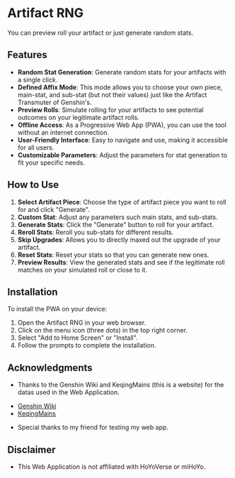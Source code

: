 # Artifact RNG

You can preview roll your artifact or just generate random stats.

## Features

- **Random Stat Generation**: Generate random stats for your artifacts with a single click.
- **Defined Affix Mode**: This mode allows you to choose your own piece, main-stat, and sub-stat (but not their values) just like the Artifact Transmuter of Genshin's.
- **Preview Rolls**: Simulate rolling for your artifacts to see potential outcomes on your legitimate artifact rolls.
- **Offline Access**: As a Progressive Web App (PWA), you can use the tool without an internet connection.
- **User-Friendly Interface**: Easy to navigate and use, making it accessible for all users.
- **Customizable Parameters**: Adjust the parameters for stat generation to fit your specific needs.

## How to Use

1. **Select Artifact Piece**: Choose the type of artifact piece you want to roll for and click "Generate".
2. **Custom Stat**: Adjust any parameters such main stats, and sub-stats.
3. **Generate Stats**: Click the "Generate" button to roll for your artifact.
4. **Reroll Stats**: Reroll you sub-stats for different results.
5. **Skip Upgrades**: Allows you to directly maxed out the upgrade of your artifact.
6. **Reset Stats**: Reset your stats so that you can generate new ones.
7. **Preview Results**: View the generated stats and see if the legitimate roll matches on your simulated roll or close to it.

## Installation

To install the PWA on your device:

1. Open the Artifact RNG in your web browser.
2. Click on the menu icon (three dots) in the top right corner.
3. Select "Add to Home Screen" or "Install".
4. Follow the prompts to complete the installation.

## Acknowledgments

- Thanks to the Genshin Wiki and KeqingMains (this is a website) for the datas used in the Web Application.
* [Genshin Wiki](https://genshin-impact.fandom.com/wiki/Artifact/Distribution)
* [KeqingMains](https://keqingmains.com/misc/artifacts/#Substats)
- Special thanks to my friend for testing my web app.

## Disclaimer
- This Web Application is not affiliated with HoYoVerse or miHoYo.